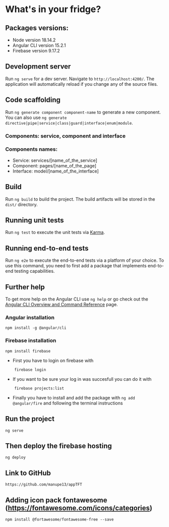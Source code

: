 # What's in your fridge?

## Packages versions:
- Node version 18.14.2
- Angular CLI version 15.2.1
- Firebase version 9.17.2

## Development server

Run `ng serve` for a dev server. Navigate to `http://localhost:4200/`. The application will automatically reload if you change any of the source files.

## Code scaffolding

Run `ng generate component component-name` to generate a new component. You can also use `ng generate directive|pipe|service|class|guard|interface|enum|module`.

### Components: service, component and interface
### Components names: 
- Service: services/[name_of_the_service]
- Component: pages/[name_of_the_page]
- Interface: model/[name_of_the_interface]

## Build

Run `ng build` to build the project. The build artifacts will be stored in the `dist/` directory.

## Running unit tests

Run `ng test` to execute the unit tests via [Karma](https://karma-runner.github.io).

## Running end-to-end tests

Run `ng e2e` to execute the end-to-end tests via a platform of your choice. To use this command, you need to first add a package that implements end-to-end testing capabilities.

## Further help

To get more help on the Angular CLI use `ng help` or go check out the [Angular CLI Overview and Command Reference](https://angular.io/cli) page.

### Angular installation

    npm install -g @angular/cli

### Firebase installation
~~~
npm install firebase
~~~
- First you have to login on firebase with
~~~
    firebase login
~~~
- If you want to be sure your log in was succesfull you can do it with
~~~
    firebase projects:list
~~~
- Finally you have to install and add the package with `ng add @angular/fire` and following the terminal instructions

## Run the project
    ng serve
    
## Then deploy the firebase hosting
    ng deploy
    
## Link to GitHub
    https://github.com/manupe13/appTFT

## Adding icon pack fontawesome (https://fontawesome.com/icons/categories)
  ~~~
  npm install @fortawesome/fontawesome-free --save
  ~~~
